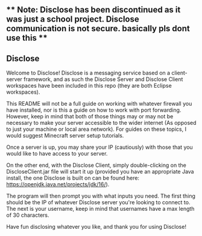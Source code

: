 ## ** Note: Disclose has been discontinued as it was just a school project. Disclose communication is not secure. basically pls dont use this **

## Disclose

Welcome to Disclose! Disclose is a messaging service based on a client-server framework, and as such the Disclose Server and Disclose Client workspaces have been included in this
repo (they are both Eclipse workspaces).

This README will not be a full guide on working with whatever firewall you have installed, nor is this a guide on how to work with port forwarding. However, keep in mind that
both of those things may or may not be necessary to make your server accessible to the wider internet (As opposed to just your machine or local area network). For guides 
on these topics, I would suggest Minecraft server setup tutorials.

Once a server is up, you may share your IP (cautiously) with those that you would like to have access to your server.

On the other end, with the Disclose Client, simply double-clicking on the DiscloseClient.jar file will start it up (provided you have an appropriate Java install, the one Disclose
is built on can be found here: https://openjdk.java.net/projects/jdk/16/).

The program will then prompt you with what inputs you need. The first thing should be the IP of whatever Disclose server you're looking to connect to. The next is your username, 
keep in mind that usernames have a max length of 30 characters.

Have fun disclosing whatever you like, and thank you for using Disclose!
